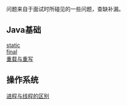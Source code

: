 问题来自于面试时所碰见的一些问题，查缺补漏。

## Java基础  
[static](https://github.com/Rocky-17/Blog/blob/main/%E9%9D%A2%E8%AF%95%E7%9F%A5%E8%AF%86%E7%82%B9%E8%A7%A3%E6%9E%90/Java%E5%9F%BA%E7%A1%80/static.md#static)  
[final](https://github.com/Rocky-17/Blog/blob/main/%E9%9D%A2%E8%AF%95%E7%9F%A5%E8%AF%86%E7%82%B9%E8%A7%A3%E6%9E%90/Java%E5%9F%BA%E7%A1%80/final.md#final)  
[重载与重写](https://github.com/Rocky-17/Blog/blob/main/%E9%9D%A2%E8%AF%95%E7%9F%A5%E8%AF%86%E7%82%B9%E8%A7%A3%E6%9E%90/Java%E5%9F%BA%E7%A1%80/%E9%87%8D%E5%86%99%E4%B8%8E%E9%87%8D%E8%BD%BD.md)

## 操作系统  
[进程与线程的区别](https://github.com/Rocky-17/Blog/blob/main/%E9%9D%A2%E8%AF%95%E7%9F%A5%E8%AF%86%E7%82%B9%E8%A7%A3%E6%9E%90/%E6%93%8D%E4%BD%9C%E7%B3%BB%E7%BB%9F/%E8%BF%9B%E7%A8%8B%E4%B8%8E%E7%BA%BF%E7%A8%8B%E7%9A%84%E5%8C%BA%E5%88%AB.md)
